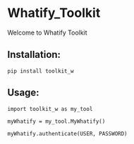 # Whatify_Toolkit
Welcome to Whatify Toolkit

## Installation:

`pip install toolkit_w`

## Usage:

```
import toolkit_w as my_tool

myWhatify = my_tool.MyWhatify()

myWhatify.authenticate(USER, PASSWORD)

```
